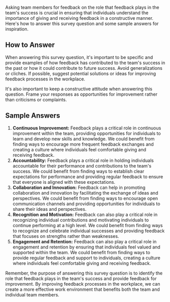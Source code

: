

Asking team members for feedback on the role that feedback plays in the team's success is crucial in ensuring that individuals understand the importance of giving and receiving feedback in a constructive manner. Here's how to answer this survey question and some sample answers for inspiration.

How to Answer
-------------

When answering this survey question, it's important to be specific and provide examples of how feedback has contributed to the team's success in the past or how it could contribute to future success. Avoid generalizations or cliches. If possible, suggest potential solutions or ideas for improving feedback processes in the workplace.

It's also important to keep a constructive attitude when answering this question. Frame your responses as opportunities for improvement rather than criticisms or complaints.

Sample Answers
--------------

1. **Continuous Improvement:** Feedback plays a critical role in continuous improvement within the team, providing opportunities for individuals to learn and develop new skills and knowledge. We could benefit from finding ways to encourage more frequent feedback exchanges and creating a culture where individuals feel comfortable giving and receiving feedback.
2. **Accountability:** Feedback plays a critical role in holding individuals accountable for their performance and contributions to the team's success. We could benefit from finding ways to establish clear expectations for performance and providing regular feedback to ensure that everyone is aligned with these expectations.
3. **Collaboration and Innovation:** Feedback can help in promoting collaboration and innovation by facilitating the exchange of ideas and perspectives. We could benefit from finding ways to encourage open communication channels and providing opportunities for individuals to share their ideas and perspectives.
4. **Recognition and Motivation:** Feedback can also play a critical role in recognizing individual contributions and motivating individuals to continue performing at a high level. We could benefit from finding ways to recognize and celebrate individual successes and providing feedback that focuses on strengths rather than weaknesses.
5. **Engagement and Retention:** Feedback can also play a critical role in engagement and retention by ensuring that individuals feel valued and supported within the team. We could benefit from finding ways to provide regular feedback and support to individuals, creating a culture where individuals feel comfortable giving and receiving feedback.

Remember, the purpose of answering this survey question is to identify the role that feedback plays in the team's success and provide feedback for improvement. By improving feedback processes in the workplace, we can create a more effective work environment that benefits both the team and individual team members.
